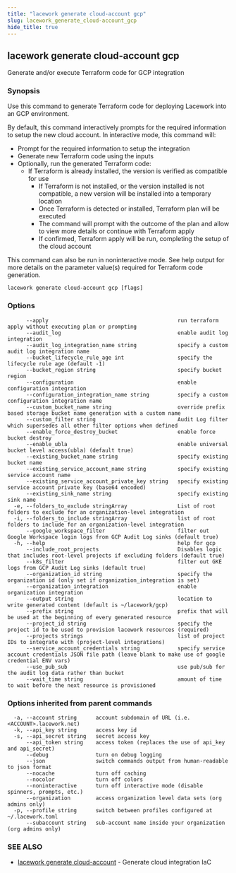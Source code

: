 ```yaml
---
title: "lacework generate cloud-account gcp"
slug: lacework_generate_cloud-account_gcp
hide_title: true
---
```


## lacework generate cloud-account gcp

Generate and/or execute Terraform code for GCP integration

### Synopsis

Use this command to generate Terraform code for deploying Lacework into an GCP environment.

By default, this command interactively prompts for the required information to setup the new cloud account.
In interactive mode, this command will:

* Prompt for the required information to setup the integration
* Generate new Terraform code using the inputs
* Optionally, run the generated Terraform code:
  * If Terraform is already installed, the version is verified as compatible for use
	* If Terraform is not installed, or the version installed is not compatible, a new version will be installed into a temporary location
	* Once Terraform is detected or installed, Terraform plan will be executed
	* The command will prompt with the outcome of the plan and allow to view more details or continue with Terraform apply
	* If confirmed, Terraform apply will be run, completing the setup of the cloud account

This command can also be run in noninteractive mode.
See help output for more details on the parameter value(s) required for Terraform code generation.


```
lacework generate cloud-account gcp [flags]
```

### Options

```
      --apply                                         run terraform apply without executing plan or prompting
      --audit_log                                     enable audit log integration
      --audit_log_integration_name string             specify a custom audit log integration name
      --bucket_lifecycle_rule_age int                 specify the lifecycle rule age (default -1)
      --bucket_region string                          specify bucket region
      --configuration                                 enable configuration integration
      --configuration_integration_name string         specify a custom configuration integration name
      --custom_bucket_name string                     override prefix based storage bucket name generation with a custom name
      --custom_filter string                          Audit Log filter which supersedes all other filter options when defined
      --enable_force_destroy_bucket                   enable force bucket destroy
      --enable_ubla                                   enable universal bucket level access(ubla) (default true)
      --existing_bucket_name string                   specify existing bucket name
      --existing_service_account_name string          specify existing service account name
      --existing_service_account_private_key string   specify existing service account private key (base64 encoded)
      --existing_sink_name string                     specify existing sink name
  -e, --folders_to_exclude stringArray                List of root folders to exclude for an organization-level integration
  -i, --folders_to_include stringArray                list of root folders to include for an organization-level integration
      --google_workspace_filter                       filter out Google Workspace login logs from GCP Audit Log sinks (default true)
  -h, --help                                          help for gcp
      --include_root_projects                         Disables logic that includes root-level projects if excluding folders (default true)
      --k8s_filter                                    filter out GKE logs from GCP Audit Log sinks (default true)
      --organization_id string                        specify the organization id (only set if organization_integration is set)
      --organization_integration                      enable organization integration
      --output string                                 location to write generated content (default is ~/lacework/gcp)
      --prefix string                                 prefix that will be used at the beginning of every generated resource
      --project_id string                             specify the project id to be used to provision lacework resources (required)
      --projects strings                              list of project IDs to integrate with (project-level integrations)
      --service_account_credentials string            specify service account credentials JSON file path (leave blank to make use of google credential ENV vars)
      --use_pub_sub                                   use pub/sub for the audit log data rather than bucket
      --wait_time string                              amount of time to wait before the next resource is provisioned
```

### Options inherited from parent commands

```
  -a, --account string      account subdomain of URL (i.e. <ACCOUNT>.lacework.net)
  -k, --api_key string      access key id
  -s, --api_secret string   secret access key
      --api_token string    access token (replaces the use of api_key and api_secret)
      --debug               turn on debug logging
      --json                switch commands output from human-readable to json format
      --nocache             turn off caching
      --nocolor             turn off colors
      --noninteractive      turn off interactive mode (disable spinners, prompts, etc.)
      --organization        access organization level data sets (org admins only)
  -p, --profile string      switch between profiles configured at ~/.lacework.toml
      --subaccount string   sub-account name inside your organization (org admins only)
```

### SEE ALSO

* [lacework generate cloud-account](lacework_generate_cloud-account.md)	 - Generate cloud integration IaC

